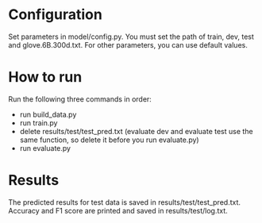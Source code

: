 # Configuration
Set parameters in model/config.py. You must set the path of train, dev, test and glove.6B.300d.txt. For other parameters, you can use default values.
# How to run
Run the following three commands in order:
* run build_data.py
* run train.py
* delete results/test/test_pred.txt (evaluate dev and evaluate test use the same function, so delete it before you run evaluate.py)
* run evaluate.py
# Results
The predicted results for test data is saved in results/test/test_pred.txt. Accuracy and F1 score are printed and saved in results/test/log.txt.

